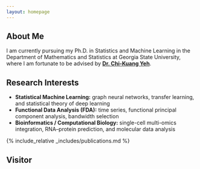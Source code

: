 ```yaml
---
layout: homepage
---
```


## About Me

I am currently pursuing my Ph.D. in Statistics and Machine Learning in the Department of Mathematics and Statistics at Georgia State University,  where I am fortunate to be advised by [**Dr. Chi-Kuang Yeh**](https://chikuang.github.io/).  

## Research Interests

- **Statistical Machine Learning:** graph neural networks, transfer learning, and statistical theory of deep learning  
- **Functional Data Analysis (FDA):** time series, functional principal component analysis, bandwidth selection
- **Bioinformatics / Computational Biology:** single-cell multi-omics integration, RNA–protein prediction, and molecular data analysis

{% include_relative _includes/publications.md %}

## Visitor

<div style="width:600px; height:auto; transform:scale(0.8); transform-origin: top left;">
  <script type="text/javascript" id="mapmyvisitors" src="//mapmyvisitors.com/map.js?d=japM8wJf8INtZc2xKn-hZEqcSPP-7jDRFyzqKu9B2P0&cl=ffffff&w=a"></script>
</div>